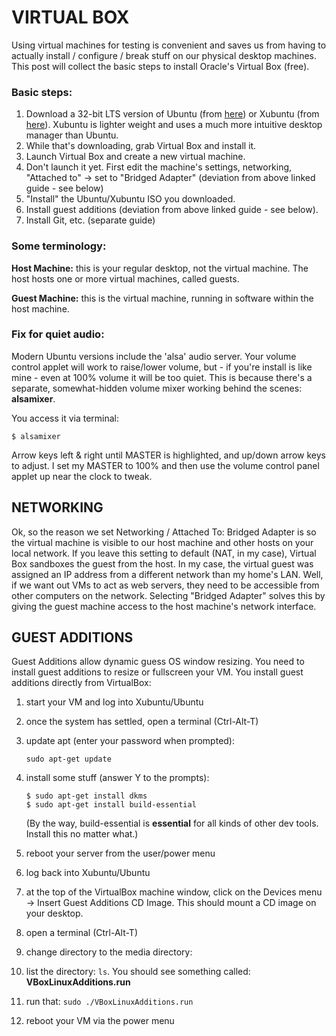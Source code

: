 # VIRTUAL BOX

Using virtual machines for testing is convenient and saves us from having to actually install / configure / break stuff on our physical desktop machines.  This post will collect the basic steps to install Oracle's Virtual Box (free).

### Basic steps:

1. Download a 32-bit LTS version of Ubuntu (from [here][1]) or Xubuntu (from [here][2]).  Xubuntu is lighter weight and uses a much more intuitive desktop manager than Ubuntu.
2. While that's downloading, grab Virtual Box and install it.
3. Launch Virtual Box and create a new virtual machine.
4. Don't launch it yet.  First edit the machine's settings, networking, "Attached to" -> set to "Bridged Adapter" (deviation from above linked guide - see below)
5. "Install" the Ubuntu/Xubuntu ISO you downloaded.
6. Install guest additions (deviation from above linked guide - see below).
7. Install Git, etc. (separate guide)

### Some terminology:
**Host Machine:** this is your regular desktop, not the virtual machine.  The host hosts one or more virtual machines, called guests.

**Guest Machine:** this is the virtual machine, running in software within the host machine.

### Fix for quiet audio:
Modern Ubuntu versions include the 'alsa' audio server.  Your volume control applet will work to raise/lower volume, but - if you're install is like mine - even at 100% volume it will be too quiet.  This is because there's a separate, somewhat-hidden volume mixer working behind the scenes: **alsamixer**.

You access it via terminal:

`$ alsamixer`

Arrow keys left & right until MASTER is highlighted, and up/down arrow keys to adjust.  I set my MASTER to 100% and then use the volume control panel applet up near the clock to tweak.


## NETWORKING

Ok, so the reason we set Networking / Attached To: Bridged Adapter is so the virtual machine is visible to our host machine and other hosts on your local network.  If you leave this setting to default (NAT, in my case), Virtual Box sandboxes the guest from the host.  In my case, the virtual guest was assigned an IP address from a different network than my home's LAN.  Well, if we want out VMs to act as web servers, they need to be accessible from other computers on the network.  Selecting "Bridged Adapter" solves this by giving the guest machine access to the host machine's network interface.

## GUEST ADDITIONS

Guest Additions allow dynamic guess OS window resizing.  You need to install guest additions to resize or fullscreen your VM.  You install guest additions directly from VirtualBox:

1. start your VM and log into Xubuntu/Ubuntu

2. once the system has settled, open a terminal (Ctrl-Alt-T)

3. update apt (enter your password when prompted):

    `sudo apt-get update`

4. install some stuff (answer Y to the prompts):

    ```
    $ sudo apt-get install dkms
    $ sudo apt-get install build-essential
    ```

    (By the way, build-essential is **essential** for all kinds of other dev tools.  Install this no matter what.)

5. reboot your server from the user/power menu

6. log back into Xubuntu/Ubuntu

7. at the top of the VirtualBox machine window, click on the Devices menu -> Insert Guest Additions CD Image. This should mount a CD image on your desktop.

8. open a terminal (Ctrl-Alt-T)

9. change directory to the media directory:

10. list the directory: `ls`.  You should see something called: **VBoxLinuxAdditions.run**

11. run that: `sudo ./VBoxLinuxAdditions.run`

12. reboot your VM via the power menu

[1]: http://www.ubuntu.com/download/desktop
[2]: http://xubuntu.org/getxubuntu/
